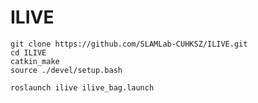 # ILIVE
```
git clone https://github.com/SLAMLab-CUHKSZ/ILIVE.git
cd ILIVE
catkin_make
source ./devel/setup.bash
```
```
roslaunch ilive ilive_bag.launch
```

